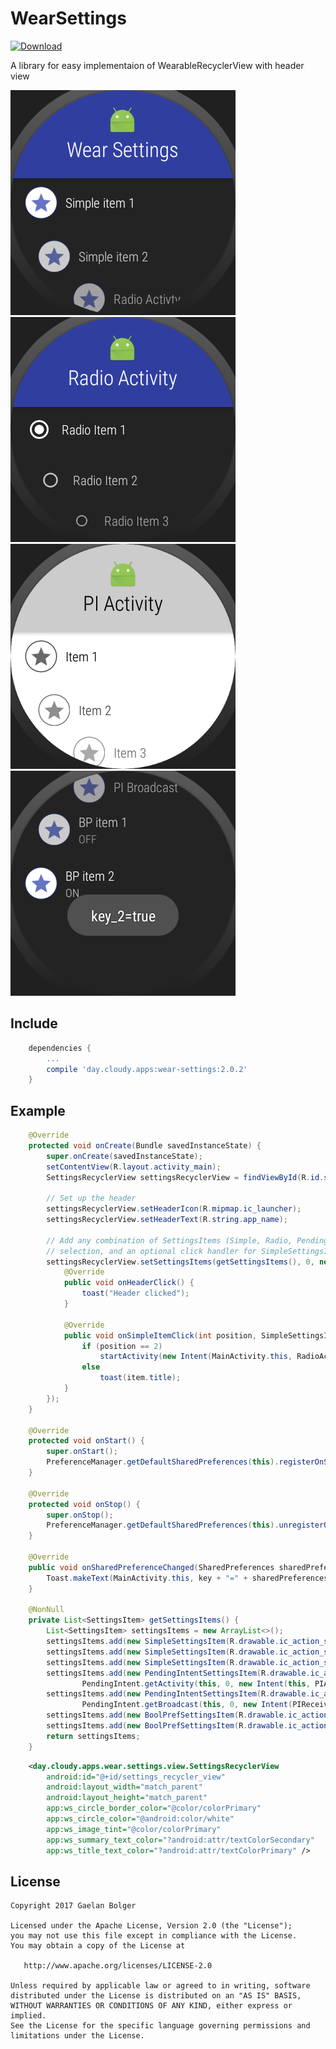 WearSettings
=======
[ ![Download](https://api.bintray.com/packages/gaelan-bolger/maven/day.cloudy.apps.wear-settings/images/download.svg) ](https://bintray.com/gaelan-bolger/maven/day.cloudy.apps.wear-settings/_latestVersion)

A library for easy implementaion of WearableRecyclerView with header view

![](website/static/Screenshot_1501942470.png)
![](website/static/Screenshot_1501942479.png)
![](website/static/Screenshot_1501942488.png)
![](website/static/Screenshot_1501942494.png)


Include
--------

```groovy
    dependencies {
		...
		compile 'day.cloudy.apps:wear-settings:2.0.2'
	}
```


Example
--------

```java
    @Override
    protected void onCreate(Bundle savedInstanceState) {
        super.onCreate(savedInstanceState);
        setContentView(R.layout.activity_main);
        SettingsRecyclerView settingsRecyclerView = findViewById(R.id.settings_recycler_view);

        // Set up the header
        settingsRecyclerView.setHeaderIcon(R.mipmap.ic_launcher);
        settingsRecyclerView.setHeaderText(R.string.app_name);

        // Add any combination of SettingsItems (Simple, Radio, PendingIntent, BoolPref), initial
        // selection, and an optional click handler for SimpleSettingsItems and HeaderView
        settingsRecyclerView.setSettingsItems(getSettingsItems(), 0, new SettingsRecyclerView.OnClickListener() {
            @Override
            public void onHeaderClick() {
                toast("Header clicked");
            }

            @Override
            public void onSimpleItemClick(int position, SimpleSettingsItem item) {
                if (position == 2)
                    startActivity(new Intent(MainActivity.this, RadioActivity.class));
                else
                    toast(item.title);
            }
        });
    }

    @Override
    protected void onStart() {
        super.onStart();
        PreferenceManager.getDefaultSharedPreferences(this).registerOnSharedPreferenceChangeListener(this);
    }

    @Override
    protected void onStop() {
        super.onStop();
        PreferenceManager.getDefaultSharedPreferences(this).unregisterOnSharedPreferenceChangeListener(this);
    }

    @Override
    public void onSharedPreferenceChanged(SharedPreferences sharedPreferences, String key) {
        Toast.makeText(MainActivity.this, key + "=" + sharedPreferences.getBoolean(key, false), Toast.LENGTH_SHORT).show();
    }

    @NonNull
    private List<SettingsItem> getSettingsItems() {
        List<SettingsItem> settingsItems = new ArrayList<>();
        settingsItems.add(new SimpleSettingsItem(R.drawable.ic_action_star, "Simple item 1"));
        settingsItems.add(new SimpleSettingsItem(R.drawable.ic_action_star, "Simple item 2"));
        settingsItems.add(new SimpleSettingsItem(R.drawable.ic_action_star, "Radio Activty"));
        settingsItems.add(new PendingIntentSettingsItem(R.drawable.ic_action_star, "PI Activity",
                PendingIntent.getActivity(this, 0, new Intent(this, PIActivity.class), 0)));
        settingsItems.add(new PendingIntentSettingsItem(R.drawable.ic_action_star, "PI Broadcast",
                PendingIntent.getBroadcast(this, 0, new Intent(PIReceiver.ACTION_MAKE_TOAST), 0)));
        settingsItems.add(new BoolPrefSettingsItem(R.drawable.ic_action_star, "BP item 1", "key_1"));
        settingsItems.add(new BoolPrefSettingsItem(R.drawable.ic_action_star, "BP item 2", "key_2"));
        return settingsItems;
    }
```

```xml
    <day.cloudy.apps.wear.settings.view.SettingsRecyclerView
        android:id="@+id/settings_recycler_view"
        android:layout_width="match_parent"
        android:layout_height="match_parent"
        app:ws_circle_border_color="@color/colorPrimary"
        app:ws_circle_color="@android:color/white"
        app:ws_image_tint="@color/colorPrimary"
        app:ws_summary_text_color="?android:attr/textColorSecondary"
        app:ws_title_text_color="?android:attr/textColorPrimary" />
```
		
		
License
--------

    Copyright 2017 Gaelan Bolger

    Licensed under the Apache License, Version 2.0 (the "License");
    you may not use this file except in compliance with the License.
    You may obtain a copy of the License at

       http://www.apache.org/licenses/LICENSE-2.0

    Unless required by applicable law or agreed to in writing, software
    distributed under the License is distributed on an "AS IS" BASIS,
    WITHOUT WARRANTIES OR CONDITIONS OF ANY KIND, either express or implied.
    See the License for the specific language governing permissions and
    limitations under the License.
